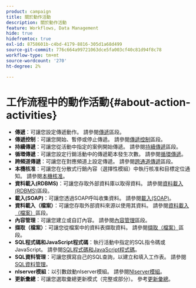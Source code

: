 ```yaml
---
product: campaign
title: 關於動作活動
description: 關於動作活動
feature: Workflows, Data Management
hide: true
hidefromtoc: true
exl-id: 8758601b-c4bd-4179-8816-305d1a68d499
source-git-commit: 776c664a99721063dce5fa003cf40c81d94f8c78
workflow-type: tm+mt
source-wordcount: '270'
ht-degree: 2%

---
```


# 工作流程中的動作活動{#about-action-activities}



* **傳遞**：可讓您設定傳遞動作。 請參閱[傳遞](delivery.md)區段。
* **傳遞控制**：可讓您開始、暫停或停止傳遞。 請參閱[傳遞控制](delivery-control.md)區段。
* **持續傳遞**：可讓您從活動中指定的案例開始傳遞。 請參閱[持續傳遞](continuous-delivery.md)區段。
* **循環傳遞**：可讓您設定行銷活動中的傳遞範本發生次數。 請參閱[循環傳遞](recurring-delivery.md)。
* **跨頻道傳遞**：可讓您在對應頻道上設定傳遞。 請參閱[跨通道傳遞](cross-channel-deliveries.md)區段。
* **本機核准**：可讓您在分散式行銷內容（選擇性模組）中執行核准和目標定位通知。 請參閱[本機核准](local-approval.md)。
* **資料載入(RDBMS)**：可讓您存取外部資料庫以取得資料。 請參閱[資料載入(RDBMS)](data-loading-rdbms.md)區段。
* **載入(SOAP)**：可讓您透過SOAP呼叫收集資料。 請參閱[載入(SOAP)](loading-soap.md)。
* **資料載入（檔案）**：可讓您存取外部資料來源以使用其資料。 請參閱[資料載入（檔案）](data-loading-file.md)區段。
* **內容管理**：可讓您建立或自訂內容。 請參閱[內容管理](content-management.md)區段。
* **擷取（檔案）**：可讓您從檔案中的資料表擷取資料。 請參閱[擷取（檔案）](extraction-file.md)區段。
* **SQL程式碼和JavaScript程式碼**：執行活動中指定的SQL指令碼或JavaScript。 請參閱[SQL程式碼和JavaScript程式碼](sql-code-and-javascript-code.md)。
* **SQL資料管理**：可讓您撰寫自己的SQL查詢，以建立和填入工作表。 請參閱[SQL資料管理](sql-data-management.md)。
* **nlserver模組**：以引數啟動nlserver模組。 請參閱[Nlserver模組](nlserver-module.md)。
* **更新彙總**：可讓您選取彙總更新模式（完整或部分）。 參考[更新彙總](update-aggregate.md)。
